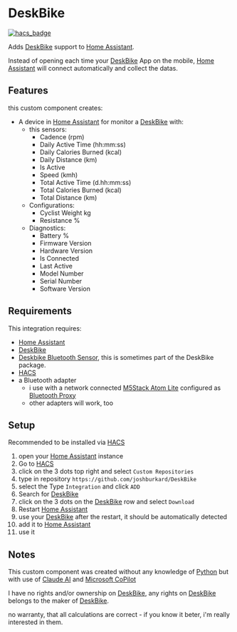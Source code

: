 # DeskBike

[![hacs_badge](https://img.shields.io/badge/HACS-Custom-41BDF5.svg)](https://github.com/hacs/integration)

Adds [DeskBike](https://deskbike.com/) support to [Home Assistant](https://www.home-assistant.io/).

Instead of opening each time your [DeskBike](https://deskbike.com/) App on the mobile, [Home Assistant](https://www.home-assistant.io/) will connect  automatically and collect the datas.

## Features

this custom component creates:

- A device in [Home Assistant](https://www.home-assistant.io/) for monitor a [DeskBike](https://deskbike.com/) with:
  - this sensors:
    - Cadence (rpm)
    - Daily Active Time (hh:mm:ss)
    - Daily Calories Burned (kcal)
    - Daily Distance (km)
    - Is Active
    - Speed (kmh)
    - Total Active Time (d.hh:mm:ss)
    - Total Calories Burned (kcal)
    - Total Distance (km)
  - Configurations:
    - Cyclist Weight kg
    - Resistance %
  - Diagnostics:
    - Battery %
    - Firmware Version
    - Hardware Version
    - Is Connected
    - Last Active
    - Model Number
    - Serial Number
    - Software Version

## Requirements

This integration requires:

- [Home Assistant](https://www.home-assistant.io/)
- [DeskBike](https://deskbike.com)
- [Deskbike Bluetooth Sensor](https://deskbike.com/en/product/deskbike-app-fiets-tracker-bluetooth-cadence-sensor/), this is sometimes part of the DeskBike package.
- [HACS](https://hacs.xyz)
- a Bluetooth adapter
  - i use with a network connected [M5Stack Atom Lite](https://shop.m5stack.com/products/atom-lite-esp32-development-kit) configured as [Bluetooth Proxy](https://esphome.io/projects/index.html)
  - other adapters will work, too

## Setup

Recommended to be installed via [HACS](https://github.com/hacs/integration)

1. open your [Home Assistant](https://www.home-assistant.io/) instance
2. Go to [HACS](https://hacs.xyz)
3. click on the 3 dots top right and select `Custom Repositories`
4. type in repository `https://github.com/joshburkard/DeskBike`
5. select the Type `Integration` and click `ADD`
6. Search for [DeskBike](https://deskbike.com)
7. click on the 3 dots on the [DeskBike](https://deskbike.com) row and select `Download`
8. Restart [Home Assistant](https://www.home-assistant.io/)
9. use your [DeskBike](https://deskbike.com) after the restart, it should be automatically detected
10. add it to [Home Assistant](https://www.home-assistant.io/)
11. use it

## Notes

This custom component was created without any knowledge of [Python](https://www.python.org/) but with use of [Claude AI](https://claude.ai/) and [Microsoft CoPilot](https://copilot.cloud.microsoft/)

I have no rights and/or ownership on [DeskBike](https://deskbike.com/), any rights on [DeskBike](https://deskbike.com/) belongs to the maker of [DeskBike](https://deskbike.com/).

no warranty, that all calculations are correct - if you know it beter, i'm really interested in them.
